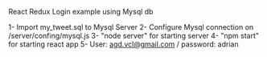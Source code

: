 React Redux Login example using Mysql db

1- Import my_tweet.sql to Mysql Server
2- Configure Mysql connection on /server/confing/mysql.js
3- "node server" for starting server
4- "npm start" for starting react app
5- User: agd.vcl@gmail.com  / password: adrian